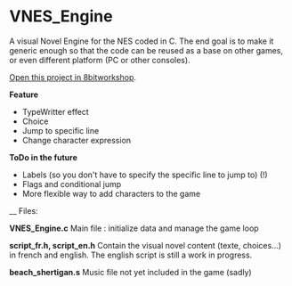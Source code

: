 VNES_Engine
=====
A visual Novel Engine for the NES coded in C.
The end goal is to make it generic enough so that the code can be reused as a base on other games, or even different platform (PC or other consoles).

[Open this project in 8bitworkshop](http://8bitworkshop.com/redir.html?platform=nes&githubURL=https%3A%2F%2Fgithub.com%2FNightenDushi%2FVNES_Engine&file=VN_Engine.c).

**Feature**
- TypeWritter effect
- Choice
- Jump to specific line
- Change character expression

**ToDo in the future**
- Labels (so you don't have to specify the specific line to jump to) (!)
- Flags and conditional jump
- More flexible way to add characters to the game

__
Files:

**VNES_Engine.c**
Main file : initialize data and manage the game loop

**script_fr.h, script_en.h**
Contain the visual novel content (texte, choices...) in french and english. The english script is still a work in progress.

**beach_shertigan.s**
Music file not yet included in the game (sadly)

